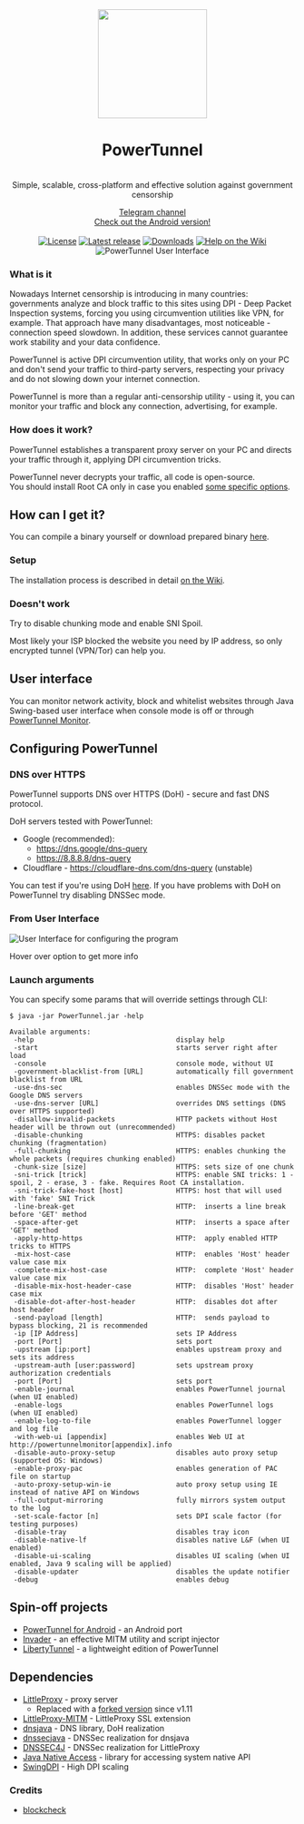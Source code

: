 <div align="center">
<img src="https://raw.githubusercontent.com/krlvm/PowerTunnel/master/images/logo.png" height="192px" width="192px" />
<br><h1>PowerTunnel</h1><br>
Simple, scalable, cross-platform and effective solution against government censorship
<!-- That does not mean the battle is finished -->
<!--<h3><b>Please, read <a href="https://gist.github.com/krlvm/76595f2fec7e23cf5e20f8ccfa43997a">important announcement</a></b></h3>-->

<a href="https://t.me/powertunnel_dpi">Telegram channel</a>
<br>
<a href="https://github.com/krlvm/PowerTunnel-Android">Check out the Android version!<a/>
<br><br>
<a href="https://github.com/krlvm/PowerTunnel/blob/master/LICENSE"><img src="https://img.shields.io/github/license/krlvm/PowerTunnel?style=flat-square" alt="License"/></a>
<a href="https://github.com/krlvm/PowerTunnel/releases/latest"><img src="https://img.shields.io/github/v/release/krlvm/PowerTunnel?style=flat-square" alt="Latest release"/></a>
<a href="https://github.com/krlvm/PowerTunnel/releases"><img src="https://img.shields.io/github/downloads/krlvm/PowerTunnel/total?style=flat-square" alt="Downloads"/></a>
<a href="https://github.com/krlvm/PowerTunnel/wiki"><img src="https://img.shields.io/badge/help-wiki-yellow?style=flat-square" alt="Help on the Wiki"/></a>
<br>
<img src="https://raw.githubusercontent.com/krlvm/PowerTunnel/master/images/ui.png" alt="PowerTunnel User Interface" />
</div>

### What is it
Nowadays Internet censorship is introducing in many countries: governments analyze and block traffic to this sites using DPI - Deep Packet Inspection systems, forcing you using circumvention utilities like VPN, for example. That approach have many disadvantages, most noticeable - connection speed slowdown. In addition, these services cannot guarantee work stability and your data confidence.

PowerTunnel is active DPI circumvention utility, that works only on your PC and don't send your traffic to third-party servers, respecting your privacy and do not slowing down your internet connection.

PowerTunnel is more than a regular anti-censorship utility - using it, you can monitor your traffic and block any connection, advertising, for example.

### How does it work?
PowerTunnel establishes a transparent proxy server on your PC and directs your traffic through it, applying DPI circumvention tricks.

PowerTunnel never decrypts your traffic, all code is open-source.\
You should install Root CA only in case you enabled [some specific options](https://github.com/krlvm/PowerTunnel/wiki/SNI-Tricks).

## How can I get it?
You can compile a binary yourself or download prepared binary [here](https://github.com/krlvm/PowerTunnel/releases).

### Setup
The installation process is described in detail [on the Wiki](https://github.com/krlvm/PowerTunnel/wiki/Installation).

### Doesn't work
Try to disable chunking mode and enable SNI Spoil.

Most likely your ISP blocked the website you need by IP address, so only encrypted tunnel (VPN/Tor) can help you.

## User interface
You can monitor network activity, block and whitelist websites through Java Swing-based user interface when console mode is off or through [PowerTunnel Monitor](https://github.com/krlvm/PowerTunnel/wiki/PowerTunnel-Monitor).

## Configuring PowerTunnel
### DNS over HTTPS
PowerTunnel supports DNS over HTTPS (DoH) - secure and fast DNS protocol.

DoH servers tested with PowerTunnel:
* Google (recommended):
  * https://dns.google/dns-query
  * https://8.8.8.8/dns-query
* Cloudflare - https://cloudflare-dns.com/dns-query (unstable)

You can test if you're using DoH [here](http://www.whatsmydnsserver.com/). If you have problems with DoH on PowerTunnel try disabling DNSSec mode.

### From User Interface
![User Interface for configuring the program](https://raw.githubusercontent.com/krlvm/PowerTunnel/master/images/options.png "User Interface for configuring the program")

Hover over option to get more info
### Launch arguments
You can specify some params that will override settings through CLI:

```
$ java -jar PowerTunnel.jar -help

Available arguments:
 -help                                   display help
 -start                                  starts server right after load
 -console                                console mode, without UI
 -government-blacklist-from [URL]        automatically fill government blacklist from URL
 -use-dns-sec                            enables DNSSec mode with the Google DNS servers
 -use-dns-server [URL]                   overrides DNS settings (DNS over HTTPS supported)
 -disallow-invalid-packets               HTTP packets without Host header will be thrown out (unrecommended)
 -disable-chunking                       HTTPS: disables packet chunking (fragmentation)
 -full-chunking                          HTTPS: enables chunking the whole packets (requires chunking enabled)
 -chunk-size [size]                      HTTPS: sets size of one chunk
 -sni-trick [trick]                      HTTPS: enable SNI tricks: 1 - spoil, 2 - erase, 3 - fake. Requires Root CA installation.
 -sni-trick-fake-host [host]             HTTPS: host that will used with 'fake' SNI Trick
 -line-break-get                         HTTP:  inserts a line break before 'GET' method
 -space-after-get                        HTTP:  inserts a space after 'GET' method
 -apply-http-https                       HTTP:  apply enabled HTTP tricks to HTTPS
 -mix-host-case                          HTTP:  enables 'Host' header value case mix
 -complete-mix-host-case                 HTTP:  complete 'Host' header value case mix
 -disable-mix-host-header-case           HTTP:  disables 'Host' header case mix
 -disable-dot-after-host-header          HTTP:  disables dot after host header
 -send-payload [length]                  HTTP:  sends payload to bypass blocking, 21 is recommended
 -ip [IP Address]                        sets IP Address
 -port [Port]                            sets port
 -upstream [ip:port]                     enables upstream proxy and sets its address
 -upstream-auth [user:password]          sets upstream proxy authorization credentials
 -port [Port]                            sets port
 -enable-journal                         enables PowerTunnel journal (when UI enabled)
 -enable-logs                            enables PowerTunnel logs (when UI enabled)
 -enable-log-to-file                     enables PowerTunnel logger and log file
 -with-web-ui [appendix]                 enables Web UI at http://powertunnelmonitor[appendix].info
 -disable-auto-proxy-setup               disables auto proxy setup (supported OS: Windows)
 -enable-proxy-pac                       enables generation of PAC file on startup
 -auto-proxy-setup-win-ie                auto proxy setup using IE instead of native API on Windows
 -full-output-mirroring                  fully mirrors system output to the log
 -set-scale-factor [n]                   sets DPI scale factor (for testing purposes)
 -disable-tray                           disables tray icon
 -disable-native-lf                      disables native L&F (when UI enabled)
 -disable-ui-scaling                     disables UI scaling (when UI enabled, Java 9 scaling will be applied)
 -disable-updater                        disables the update notifier
 -debug                                  enables debug
```

## Spin-off projects
* [PowerTunnel for Android](https://github.com/krlvm/PowerTunnel-Android) - an Android port
* [Invader](https://github.com/krlvm/Invader) - an effective MITM utility and script injector
* [LibertyTunnel](https://github.com/krlvm/PowerTunnel/tree/libertytunnel) - a lightweight edition of PowerTunnel 

## Dependencies
* [LittleProxy](https://github.com/adamfisk/LittleProxy) - proxy server
  * Replaced with a [forked version](https://github.com/mrog/LittleProxy) since v1.11
* [LittleProxy-MITM](https://github.com/ganskef/LittleProxy-mitm) - LittleProxy SSL extension
* [dnsjava](https://github.com/dnsjava/dnsjava) - DNS library, DoH realization
* [dnssecjava](https://github.com/ibauersachs/dnssecjava) - DNSSec realization for dnsjava
* [DNSSEC4J](https://github.com/adamfisk/DNSSEC4J) - DNSSec realization for LittleProxy
* [Java Native Access](https://github.com/java-native-access/jna) - library for accessing system native API
* [SwingDPI](https://github.com/krlvm/SwingDPI) - High DPI scaling

### Credits
* [blockcheck](https://github.com/ValdikSS/blockcheck)
